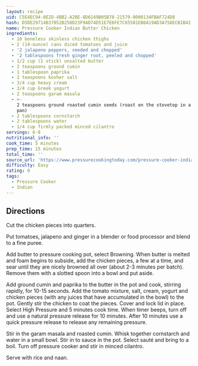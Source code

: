 ```yaml
---
layout: recipe
uid: C5E4EC94-0E2D-4BB2-A2BE-8D6149B05B78-21579-0000134FBAF724D8
hash: D5DE29714B37052B258D23F9AD74D51E7E6FE7C65581EB6A19AD3A758ECB1B42
name: Pressure Cooker Indian Butter Chicken
ingredients:
  - 10 boneless skinless chicken thighs
  - 2 (14-ounce) cans diced tomatoes and juice
  - '2 jalapeno peppers, seeded and chopped'
  - '2 tablespoons fresh ginger root, peeled and chopped'
  - 1/2 cup (1 stick) unsalted butter
  - 2 teaspoons ground cumin
  - 1 tablespoon paprika
  - 2 teaspoons kosher salt
  - 3/4 cup heavy cream
  - 3/4 cup Greek yogurt
  - 2 teaspoons garam masala
  - >-
    2 teaspoons ground roasted cumin seeds (roast on the stovetop in a small
    pan)
  - 2 tablespoons cornstarch
  - 2 tablespoons water
  - 1/4 cup firmly packed minced cilantro
servings: 6-8
nutritional_info: ''
cook_time: 5 minutes
prep_time: 15 minutes
total_time: ''
source_url: 'https://www.pressurecookingtoday.com/pressure-cooker-indian-butter-chicken/'
difficulty: Easy
rating: 0
tags:
  - Pressure Cooker
  - Indian
---
```


## Directions

Cut the chicken pieces into quarters.

Put tomatoes, jalapeno and ginger in a blender or food processor and blend to a fine puree.

Add butter to pressure cooking pot, select Browning. When butter is melted and foam begins to subside, add the chicken pieces, a few at a time, and sear until they are nicely browned all over (about 2-3 minutes per batch). Remove them with a slotted spoon into a bowl and put aside.

Add ground cumin and paprika to the butter in the pot and cook, stirring rapidly, for 10-15 seconds. Add the tomato mixture, salt, cream, yogurt and chicken pieces (with any juices that have accumulated in the bowl) to the pot. Gently stir the chicken to coat the pieces. Cover and lock lid in place. Select High Pressure and 5 minutes cook time. When timer beeps, turn off and use a natural pressure release for 10 minutes. After 10 minutes use a quick pressure release to release any remaining pressure.

Stir in the garam masala and roasted cumin. Whisk together cornstarch and water in a small bowl. Stir in to sauce in the pot. Select sauté and bring to a boil. Turn off pressure cooker and stir in minced cilantro.

Serve with rice and naan.
